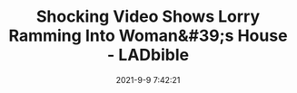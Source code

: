 ---
"title": "Shocking Video Shows Lorry Ramming Into Woman&amp;#39;s House - LADbible"
"date": "2021-9-9 7:42:21"
"feed_name": "GOOGLENEWS"
"feed_website": "https://news.google.com/search?q=drilling%2Bincident&hl=en-US&gl=US&ceid=US:en"
"feed_rss": "https://news.google.com/rss/search?q=drilling%2Bincident&hl=en-US&gl=US&ceid=US:en"
"link": "https://www.ladbible.com/news/uk-shocking-video-shows-lorry-ramming-into-womans-house-20210909"
"file": "_posts/-c91525e7a3af1dca91ef0ee08fbc9d41408fd822.md"
"accident": "0"
"drilling": "0"
---